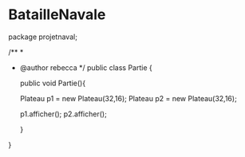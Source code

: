 # BatailleNavale

package projetnaval;

/**
 *
 * @author rebecca
 */
public class Partie {
    
    
    public void Partie(){
    
    Plateau p1 = new Plateau(32,16);
    Plateau p2 = new Plateau(32,16);
    
    p1.afficher();
    p2.afficher();
    
    }

    
    
}
